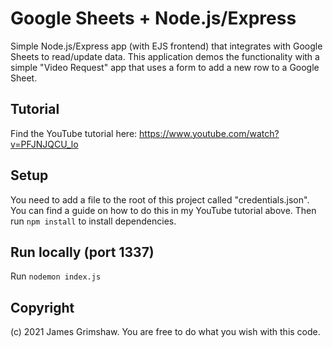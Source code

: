 # Google Sheets + Node.js/Express
Simple Node.js/Express app (with EJS frontend) that integrates with Google Sheets to read/update data. This application demos the functionality with a simple "Video Request" app that uses a form to add a new row to a Google Sheet.

## Tutorial
Find the YouTube tutorial here: https://www.youtube.com/watch?v=PFJNJQCU_lo

## Setup
You need to add a file to the root of this project called "credentials.json". You can find a guide on how to do this in my YouTube tutorial above.
Then run `npm install` to install dependencies.

## Run locally (port 1337)
Run `nodemon index.js`

## Copyright
(c) 2021 James Grimshaw. You are free to do what you wish with this code.
